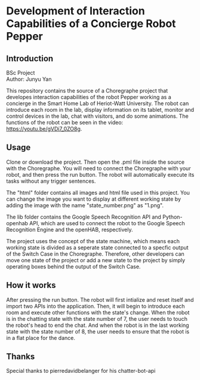 Development of Interaction Capabilities of a Concierge Robot Pepper
=
Introduction
-
BSc Project<br>
Author: Junyu Yan<br>

This repository contains the source of a Choregraphe project that developes interaction capabilities of the robot Pepper 
working as a concierge in the Smart Home Lab of Heriot-Watt University. The robot can introduce each room in the lab, 
display information on its tablet, monitor and control devices in the lab, chat with visitors, and do some animations. The functions of 
the robot can be seen in the video: https://youtu.be/gVDi7_0ZO8g.

Usage
-
Clone or download the project. Then open the .pml file inside the source with the Choregraphe. You will need to connect the Choregraphe with
your robot, and then press the run button. The robot will automatically execute its tasks without any trigger sentences.

The "html" folder contains all images and html file used in this project. You can change the image you want to display at different working state by 
adding the image with the name "state_number.png" as "1.png". 

The lib folder contains the Google Speech Recognition API and Python-openhab API, which are used to connect the robot to the Google Speech Recognition Engine
and the openHAB, respectively.

The project uses the concept of the state machine, which means each working state is divided as a seperate state connected to a specfic output of the 
Switch Case in the Choregraphe. Therefore, other developers can move one state of the project or add a new state to the project by simply operating boxes behind the
output of the Switch Case.

How it works
-
After pressing the run button. The robot will first intialize and reset itself and import two APIs into the application. Then, it will begin to introduce each room and execute other functions with the state's
change. When the robot is in the chatting state with the state number of 7, the user needs to touch the robot's head to end the chat. And when the robot is in the last working state with the state number of 8,
the user needs to ensure that the robot is in a flat place for the dance.

Thanks
-
Special thanks to pierredavidbelanger for his chatter-bot-api





